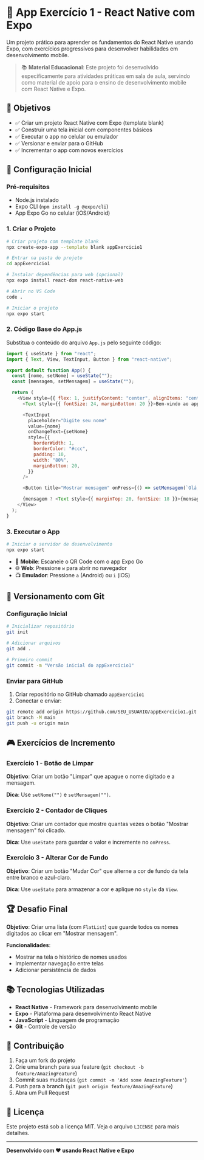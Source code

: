 # 📱 App Exercício 1 - React Native com Expo

Um projeto prático para aprender os fundamentos do React Native usando Expo, com exercícios progressivos para desenvolver habilidades em desenvolvimento mobile.

> 📚 **Material Educacional**: Este projeto foi desenvolvido especificamente para atividades práticas em sala de aula, servindo como material de apoio para o ensino de desenvolvimento mobile com React Native e Expo.

## 🎯 Objetivos

- ✅ Criar um projeto React Native com Expo (template blank)
- ✅ Construir uma tela inicial com componentes básicos
- ✅ Executar o app no celular ou emulador
- ✅ Versionar e enviar para o GitHub
- ✅ Incrementar o app com novos exercícios

## 🚀 Configuração Inicial

### Pré-requisitos

- Node.js instalado
- Expo CLI (`npm install -g @expo/cli`)
- App Expo Go no celular (iOS/Android)

### 1. Criar o Projeto

```bash
# Criar projeto com template blank
npx create-expo-app --template blank appExercicio1

# Entrar na pasta do projeto
cd appExercicio1

# Instalar dependências para web (opcional)
npx expo install react-dom react-native-web

# Abrir no VS Code
code .

# Iniciar o projeto
npx expo start
```

### 2. Código Base do App.js

Substitua o conteúdo do arquivo `App.js` pelo seguinte código:

```javascript
import { useState } from "react";
import { Text, View, TextInput, Button } from "react-native";

export default function App() {
  const [nome, setNome] = useState("");
  const [mensagem, setMensagem] = useState("");

  return (
    <View style={{ flex: 1, justifyContent: "center", alignItems: "center", padding: 20 }}>
      <Text style={{ fontSize: 24, marginBottom: 20 }}>Bem-vindo ao appExercicio1!</Text>

      <TextInput
        placeholder="Digite seu nome"
        value={nome}
        onChangeText={setNome}
        style={{
          borderWidth: 1,
          borderColor: "#ccc",
          padding: 10,
          width: "80%",
          marginBottom: 20,
        }}
      />

      <Button title="Mostrar mensagem" onPress={() => setMensagem(`Olá, ${nome}!`)} />

      {mensagem ? <Text style={{ marginTop: 20, fontSize: 18 }}>{mensagem}</Text> : null}
    </View>
  );
}
```

### 3. Executar o App

```bash
# Iniciar o servidor de desenvolvimento
npx expo start
```

- 📱 **Mobile**: Escaneie o QR Code com o app Expo Go
- 🌐 **Web**: Pressione `w` para abrir no navegador
- 📺 **Emulador**: Pressione `a` (Android) ou `i` (iOS)

## 📝 Versionamento com Git

### Configuração Inicial

```bash
# Inicializar repositório
git init

# Adicionar arquivos
git add .

# Primeiro commit
git commit -m "Versão inicial do appExercicio1"
```

### Enviar para GitHub

1. Criar repositório no GitHub chamado `appExercicio1`
2. Conectar e enviar:

```bash
git remote add origin https://github.com/SEU_USUARIO/appExercicio1.git
git branch -M main
git push -u origin main
```

## 🎮 Exercícios de Incremento

### Exercício 1 - Botão de Limpar
**Objetivo**: Criar um botão "Limpar" que apague o nome digitado e a mensagem.

**Dica**: Use `setNome("")` e `setMensagem("")`.

### Exercício 2 - Contador de Cliques
**Objetivo**: Criar um contador que mostre quantas vezes o botão "Mostrar mensagem" foi clicado.

**Dica**: Use `useState` para guardar o valor e incremente no `onPress`.

### Exercício 3 - Alterar Cor de Fundo
**Objetivo**: Criar um botão "Mudar Cor" que alterne a cor de fundo da tela entre branco e azul-claro.

**Dica**: Use `useState` para armazenar a cor e aplique no `style` da `View`.

## 🏆 Desafio Final

**Objetivo**: Criar uma lista (com `FlatList`) que guarde todos os nomes digitados ao clicar em "Mostrar mensagem".

**Funcionalidades**:
- Mostrar na tela o histórico de nomes usados
- Implementar navegação entre telas
- Adicionar persistência de dados

## 📚 Tecnologias Utilizadas

- **React Native** - Framework para desenvolvimento mobile
- **Expo** - Plataforma para desenvolvimento React Native
- **JavaScript** - Linguagem de programação
- **Git** - Controle de versão

## 🤝 Contribuição

1. Faça um fork do projeto
2. Crie uma branch para sua feature (`git checkout -b feature/AmazingFeature`)
3. Commit suas mudanças (`git commit -m 'Add some AmazingFeature'`)
4. Push para a branch (`git push origin feature/AmazingFeature`)
5. Abra um Pull Request

## 📄 Licença

Este projeto está sob a licença MIT. Veja o arquivo `LICENSE` para mais detalhes.

---

**Desenvolvido com ❤️ usando React Native e Expo**
